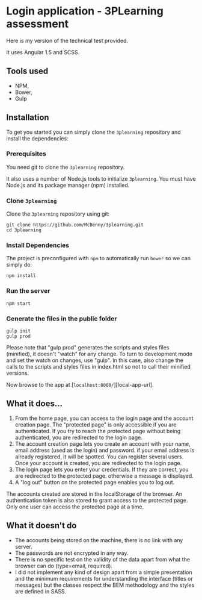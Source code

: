 # Login application - 3PLearning assessment

Here is my version of the technical test provided.

It uses Angular 1.5 and SCSS.

## Tools used
- NPM,
- Bower,
- Gulp

## Installation

To get you started you can simply clone the `3plearning` repository and install the dependencies:

### Prerequisites

You need git to clone the `3plearning` repository.

It also uses a number of Node.js tools to initialize `3plearning`. You must have Node.js
and its package manager (npm) installed.

### Clone `3plearning`

Clone the `3plearning` repository using git:

```
git clone https://github.com/McBenny/3plearning.git
cd 3plearning
```

### Install Dependencies

The project is preconfigured with `npm` to automatically run `bower` so we can simply do:

```
npm install
```

### Run the server

```
npm start
```

### Generate the files in the public folder

```
gulp init
gulp prod
```

Please note that "gulp prod" generates the scripts and styles files (minified), it doesn't "watch" for any change. To turn to development mode and set the watch on changes, use "gulp". In this case, also change the calls to the scripts and styles files in index.html so not to call their minified versions.

Now browse to the app at [`localhost:8000/`][local-app-url].

## What it does...

1) From the home page, you can access to the login page and the account creation page. The "protected page" is only accessible if you are authenticated. If you try to reach the protected page without being authenticated, you are redirected to the login page.
2) The account creation page lets you create an account with your name, email address (used as the login) and password. if your email address is already registered, it will be spotted. You can register several users. Once your account is created, you are redirected to the login page.
3) The login page lets you enter your credentials. If they are correct, you are redirected to the protected page. otherwise a message is displayed.
4) A "log out" button on the protected page enables you to log out.

The accounts created are stored in the localStorage of the browser. An authentication token is also stored to grant access to the protected page. Only one user can access the protected page at a time.

## What it doesn't do

- The accounts being stored on the machine, there is no link with any server.
- The passwords are not encrypted in any way.
- There is no specific test on the validity of the data apart from what the browser can do (type=email, required).
- I did not implement any kind of design apart from a simple presentation and the minimum requirements for understanding the interface (titles or messages) but the classes respect the BEM methodology and the styles are defined in SASS.